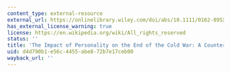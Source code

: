 ```yaml
---
content_type: external-resource
external_url: https://onlinelibrary.wiley.com/doi/abs/10.1111/0162-895X.00089
has_external_license_warning: true
license: https://en.wikipedia.org/wiki/All_rights_reserved
status: ''
title: 'The Impact of Personality on the End of the Cold War: A Counterfactual Analysis'
uid: d4d790b1-e56c-4455-abe8-72b7e17ceb00
wayback_url: ''
---
```

